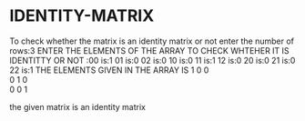 # IDENTITY-MATRIX
To check whether the matrix is an identity matrix or not 
enter the number of rows:3
ENTER THE ELEMENTS OF THE ARRAY TO CHECK WHTEHER IT IS IDENTITTY OR NOT
:00 is:1
01 is:0
02 is:0
10 is:0
11 is:1
12 is:0
20 is:0
21 is:0
22 is:1
THE ELEMENTS GIVEN IN THE ARRAY IS
1  0  0  
0  1  0  
0  0  1  


the given matrix is an identity matrix
